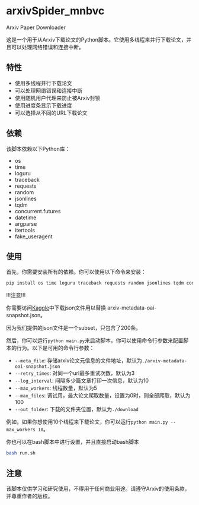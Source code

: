 # arxivSpider_mnbvc

Arxiv Paper Downloader

这是一个用于从Arxiv下载论文的Python脚本。它使用多线程来并行下载论文，并且可以处理网络错误和连接中断。

## 特性

- 使用多线程并行下载论文
- 可以处理网络错误和连接中断
- 使用随机用户代理来防止被Arxiv封锁
- 使用进度条显示下载进度
- 可以选择从不同的URL下载论文

## 依赖

该脚本依赖以下Python库：

- os
- time
- loguru
- traceback
- requests
- random
- jsonlines
- tqdm
- concurrent.futures
- datetime
- argparse
- itertools
- fake_useragent

## 使用

首先，你需要安装所有的依赖。你可以使用以下命令来安装：

```bash
pip install os time loguru traceback requests random jsonlines tqdm concurrent.futures datetime argparse itertools fake_useragent
```

!!!注意!!!

你需要访问[Kaggle](https://www.kaggle.com/datasets/Cornell-University/arxiv)中下载json文件用以替换 arxiv-metadata-oai-snapshot.json。

因为我们提供的json文件是一个subset，只包含了200条。

然后，你可以运行`python main.py`来启动脚本。你可以使用命令行参数来配置脚本的行为。以下是可用的命令行参数：

- `--meta_file`: 存储arxiv论文元信息的文件地址，默认为`./arxiv-metadata-oai-snapshot.json`
- `--retry_times`: 对同一个url最多重试次数，默认为3
- `--log_interval`: 间隔多少篇文章打印一次信息，默认为10
- `--max_workers`: 线程数量，默认为5
- `--max_files`: 调试用，最大论文爬取数量，设置为0时，则全部爬取，默认为100
- `--out_folder`: 下载的文件夹位置，默认为`./download`

例如，如果你想使用10个线程来下载论文，你可以运行`python main.py --max_workers 10`。

你也可以在bash脚本中进行设置，并且直接启动bash脚本


```bash
bash run.sh
```

## 注意

该脚本仅供学习和研究使用，不得用于任何商业用途。请遵守Arxiv的使用条款，并尊重作者的版权。
